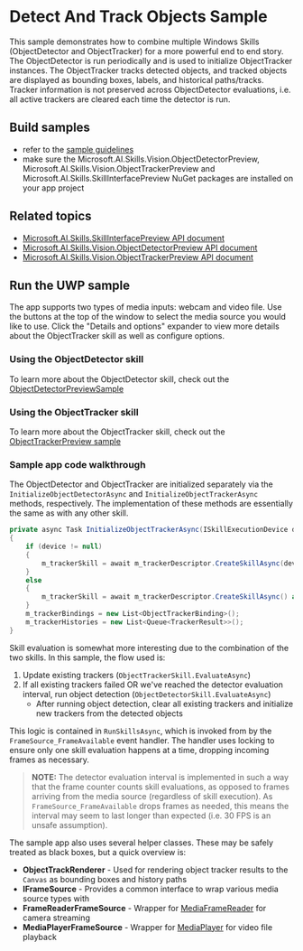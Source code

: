# Detect And Track Objects Sample

This sample demonstrates how to combine multiple Windows Skills (ObjectDetector and ObjectTracker) for a more powerful end to end story. The ObjectDetector is run periodically and is used to initialize ObjectTracker instances. The ObjectTracker tracks detected objects, and tracked objects are displayed as bounding boxes, labels, and historical paths/tracks. Tracker information is not preserved across ObjectDetector evaluations, i.e. all active trackers are cleared each time the detector is run.

## Build samples

- refer to the [sample guidelines](../README.md)
- make sure the Microsoft.AI.Skills.Vision.ObjectDetectorPreview, Microsoft.AI.Skills.Vision.ObjectTrackerPreview and Microsoft.AI.Skills.SkillInterfacePreview NuGet packages are installed on your app project

## Related topics

- [Microsoft.AI.Skills.SkillInterfacePreview API document](../../doc/Microsoft.AI.Skills.SkillInterfacePreview.md)
- [Microsoft.AI.Skills.Vision.ObjectDetectorPreview API document](../../doc/Microsoft.AI.Skills.Vision.ObjectDetectorPreview.md)
- [Microsoft.AI.Skills.Vision.ObjectTrackerPreview API document](../../doc/Microsoft.AI.Skills.Vision.ObjectTrackerPreview.md)

## Run the UWP sample

The app supports two types of media inputs: webcam and video file. Use the buttons at the top of the window to select the media source you would like to use. Click the "Details and options" expander to view more details about the ObjectTracker skill as well as configure options.

### Using the ObjectDetector skill

To learn more about the ObjectDetector skill, check out the [ObjectDetectorPreviewSample](../../../ObjectDetector/README.md)

### Using the ObjectTracker skill

To learn more about the ObjectTracker skill, check out the [ObjectTrackerPreview sample](../../../ObjectTracker/README.md)

### Sample app code walkthrough

The ObjectDetector and ObjectTracker are initialized separately via the `InitializeObjectDetectorAsync` and `InitializeObjectTrackerAsync` methods, respectively. The implementation of these methods are essentially the same as with any other skill.

```csharp
private async Task InitializeObjectTrackerAsync(ISkillExecutionDevice device = null)
{
    if (device != null)
    {
        m_trackerSkill = await m_trackerDescriptor.CreateSkillAsync(device) as ObjectTrackerSkill;
    }
    else
    {
        m_trackerSkill = await m_trackerDescriptor.CreateSkillAsync() as ObjectTrackerSkill;
    }
    m_trackerBindings = new List<ObjectTrackerBinding>();
    m_trackerHistories = new List<Queue<TrackerResult>>();
}
```

Skill evaluation is somewhat more interesting due to the combination of the two skills. In this sample, the flow used is:

1. Update existing trackers (`ObjectTrackerSkill.EvaluateAsync`)
2. If all existing trackers failed OR we've reached the detector evaluation interval, run object detection (`ObjectDetectorSkill.EvaluateAsync`)
    - After running object detection, clear all existing trackers and initialize new trackers from the detected objects

This logic is contained in `RunSkillsAsync`, which is invoked from by the `FrameSource_FrameAvailable` event handler. The handler uses locking to ensure only one skill evaluation happens at a time, dropping incoming frames as necessary.

> **NOTE:**
> The detector evaluation interval is implemented in such a way that the frame counter counts skill evaluations, as opposed to frames arriving from the media source (regardless of skill execution).
> As `FrameSource_FrameAvailable` drops frames as needed, this means the interval may seem to last longer than expected (i.e. 30 FPS is an unsafe assumption).

The sample app also uses several helper classes. These may be safely treated as black boxes, but a quick overview is:

- **ObjectTrackRenderer** - Used for rendering object tracker results to the `Canvas` as bounding boxes and history paths
- **IFrameSource** - Provides a common interface to wrap various media source types with
- **FrameReaderFrameSource** - Wrapper for [MediaFrameReader](https://docs.microsoft.com/en-us/uwp/api/Windows.Media.Capture.Frames.MediaFrameReader) for camera streaming
- **MediaPlayerFrameSource** - Wrapper for [MediaPlayer](https://docs.microsoft.com/en-us/uwp/api/Windows.Media.Playback.MediaPlayer) for video file playback
